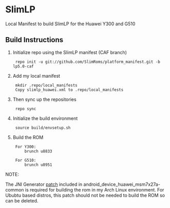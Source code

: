 SlimLP
================

Local Manifest to build SlimLP for the Huawei Y300 and G510

Build Instructions
-----------------------------------------------------------------------------

1. Initialize repo using the SlimLP manifest (CAF branch)
    
		repo init -u git://github.com/SlimRoms/platform_manifest.git -b lp5.0-caf

2. Add my local manifest

		mkdir .repo/local_manifests
		Copy slimlp_huawei.xml to .repo/local_manifests

3. Then sync up the repositories

		repo sync

4. Initialize the build environment

		source build/envsetup.sh
    
5. Build the ROM

		For Y300:
			brunch u8833
		
		For G510:
			brunch u8951

NOTE:
   
   The JNI Generator [patch] included in android_device_huawei_msm7x27a-common is required for building the rom in my Arch Linux environment.
   For Ububtu based distros, this patch should not be needed to build the ROM so can be deleted.

[patch]:https://github.com/SlimLP-Y300/android_device_huawei_msm7x27a-common/blob/lp5.0/patches/external_chromium_org/0001-Fix-JNI-Generator.patch
